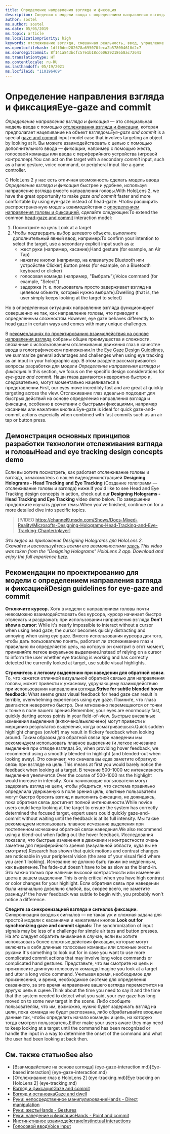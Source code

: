 ```yaml
---
title: Определение направления взгляда и фиксация
description: Сведения о модели ввода с определением направления взгляда и фиксацией.
author: sostel
ms.author: sostel
ms.date: 05/05/2019
ms.topic: article
ms.localizationpriority: high
keywords: отслеживание взгляда, смешанная реальность, ввод, управление взглядом, отслеживание взглядом, HoloLens 2, выбор глазами, гарнитура смешанной реальности, гарнитура Windows Mixed Reality, гарнитура виртуальной реальности, HoloLens, MRTK, Mixed Reality Toolkit, остановка взгляда
ms.openlocfilehash: 1dff0ded282678a695070feca2b578004610d2c7
ms.sourcegitcommit: 8f141a843bcfc57e1b18cc606292186b8ac72641
ms.translationtype: HT
ms.contentlocale: ru-RU
ms.lasthandoff: 05/19/2021
ms.locfileid: "110196469"
---
```

# <a name="eye-gaze-and-commit"></a><span data-ttu-id="8d89d-104">Определение направления взгляда и фиксация</span><span class="sxs-lookup"><span data-stu-id="8d89d-104">Eye-gaze and commit</span></span>

<span data-ttu-id="8d89d-105">_Определение направления взгляда и фиксация_ — это специальная модель ввода с помощью [отслеживания взгляда и фиксации](gaze-and-commit.md), которая предполагает нацеливание на объект взглядом.</span><span class="sxs-lookup"><span data-stu-id="8d89d-105">_Eye-gaze and commit_ is a special [gaze and commit](gaze-and-commit.md) input model case that involves targeting an object by looking at it.</span></span> <span data-ttu-id="8d89d-106">Вы можете взаимодействовать с целью с помощью дополнительного ввода — _фиксации_, например с помощью жеста, голосовой команды или ввода с периферийного устройства (игровой контроллер).</span><span class="sxs-lookup"><span data-stu-id="8d89d-106">You can act on the target with a secondary _commit_ input, such as a hand gesture, voice command, or peripheral input like a game controller.</span></span> 

<span data-ttu-id="8d89d-107">С HoloLens 2 у нас есть отличная возможность сделать модель ввода _Определение взгляда и фиксация_ быстрее и удобнее, используя направление взгляда вместо направления головы.</span><span class="sxs-lookup"><span data-stu-id="8d89d-107">With HoloLens 2, we have the great opportunity to make _gaze and commit_ faster and more comfortable by using eye-gaze instead of head-gaze.</span></span> <span data-ttu-id="8d89d-108">Чтобы расширить распространенную модель взаимодействия с [определением направления головы и фиксацией](gaze-and-commit.md), сделайте следующее:</span><span class="sxs-lookup"><span data-stu-id="8d89d-108">To extend the common [head-gaze and commit](gaze-and-commit.md) interaction model:</span></span> 
1. <span data-ttu-id="8d89d-109">Посмотрите на цель.</span><span class="sxs-lookup"><span data-stu-id="8d89d-109">Look at a target</span></span> 
2. <span data-ttu-id="8d89d-110">Чтобы подтвердить выбор целевого объекта, выполните дополнительный явный ввод, например:</span><span class="sxs-lookup"><span data-stu-id="8d89d-110">To confirm your intention to select the target, use a secondary explicit input such as a:</span></span>  
   - <span data-ttu-id="8d89d-111">жест руки (например, касание);</span><span class="sxs-lookup"><span data-stu-id="8d89d-111">Hand gesture (for example, an Air Tap)</span></span>
   - <span data-ttu-id="8d89d-112">нажатие кнопки (например, на клавиатуре Bluetooth или устройстве Clicker);</span><span class="sxs-lookup"><span data-stu-id="8d89d-112">Button press (for example, on a Bluetooth keyboard or clicker)</span></span>
   - <span data-ttu-id="8d89d-113">голосовая команда (например, "Выбрать");</span><span class="sxs-lookup"><span data-stu-id="8d89d-113">Voice command (for example, "Select")</span></span>
   - <span data-ttu-id="8d89d-114">задержка (т. е. пользователь просто задерживает взгляд на целевом объекте, который нужно выбрать).</span><span class="sxs-lookup"><span data-stu-id="8d89d-114">Dwelling (that is, the user simply keeps looking at the target to select)</span></span>

<span data-ttu-id="8d89d-115">Но в определенных ситуациях направление взгляда функционирует совершенно не так, как направление головы, что приводит к определенным сложностям.</span><span class="sxs-lookup"><span data-stu-id="8d89d-115">However, eye gaze behaves differently to head gaze in certain ways and comes with many unique challenges.</span></span> 

<span data-ttu-id="8d89d-116">В [рекомендациях по проектированию взаимодействия на основе направления взгляда](eye-tracking.md) собраны общие преимущества и сложности, связанные с использованием отслеживания движения глаз в качестве ввода в голографическом приложении.</span><span class="sxs-lookup"><span data-stu-id="8d89d-116">In the [Eye Gaze Design Guidelines](eye-tracking.md), we summarize general advantages and challenges when using eye tracking as an input in your holographic app.</span></span> <span data-ttu-id="8d89d-117">В этом разделе рассматриваются вопросы разработки для модели _Определение направления взгляда и фиксация_.</span><span class="sxs-lookup"><span data-stu-id="8d89d-117">In this section, we focus on the specific design considerations for _eye-gaze and commit_.</span></span>
<span data-ttu-id="8d89d-118">Наши глаза двигаются невероятно быстро и, следовательно, могут моментально нацеливаться в представлении.</span><span class="sxs-lookup"><span data-stu-id="8d89d-118">First, our eyes move incredibly fast and are great at quickly targeting across the view.</span></span> <span data-ttu-id="8d89d-119">Отслеживание глаз идеально подходит для быстрых действий на основе определения направления взгляда и фиксации, особенно в сочетании с быстрыми фиксациями, например касанием или нажатием кнопки.</span><span class="sxs-lookup"><span data-stu-id="8d89d-119">Eye-gaze is ideal for quick gaze-and-commit actions especially when combined with fast commits such as an air tap or button press.</span></span>

## <a name="head-and-eye-tracking-design-concepts-demo"></a><span data-ttu-id="8d89d-120">Демонстрация основных принципов разработки технологии отслеживания взгляда и головы</span><span class="sxs-lookup"><span data-stu-id="8d89d-120">Head and eye tracking design concepts demo</span></span>

<span data-ttu-id="8d89d-121">Если вы хотите посмотреть, как работает отслеживание головы и взгляда, ознакомьтесь с нашей видеодемонстрацией **Designing Holograms - Head Tracking and Eye Tracking** (Создание голограмм — отслеживание головы и взгляда) ниже.</span><span class="sxs-lookup"><span data-stu-id="8d89d-121">If you'd like to see Head and Eye Tracking design concepts in action, check out our **Designing Holograms - Head Tracking and Eye Tracking** video demo below.</span></span> <span data-ttu-id="8d89d-122">По завершении продолжите изучать другие темы.</span><span class="sxs-lookup"><span data-stu-id="8d89d-122">When you've finished, continue on for a more detailed dive into specific topics.</span></span>

> [!VIDEO https://channel9.msdn.com/Shows/Docs-Mixed-Reality/Microsofts-Designing-Holograms-Head-Tracking-and-Eye-Tracking-Chapter/player]

<span data-ttu-id="8d89d-123">*Это видео из приложения Designing Holograms для HoloLens 2. Скачайте и воспользуйтесь всеми его возможностями [здесь](https://aka.ms/dhapp).*</span><span class="sxs-lookup"><span data-stu-id="8d89d-123">*This video was taken from the "Designing Holograms" HoloLens 2 app. Download and enjoy the full experience [here](https://aka.ms/dhapp).*</span></span>
   
## <a name="design-guidelines-for-eye-gaze-and-commit"></a><span data-ttu-id="8d89d-124">Рекомендации по проектированию для модели с определением направления взгляда и фиксацией</span><span class="sxs-lookup"><span data-stu-id="8d89d-124">Design guidelines for eye-gaze and commit</span></span>

<span data-ttu-id="8d89d-125">**Отключите курсор.** Хотя в модели с направлением головы почти невозможно взаимодействовать без курсора, курсор начинает быстро отвлекать и раздражать при использовании направления взгляда.</span><span class="sxs-lookup"><span data-stu-id="8d89d-125">**Don't show a cursor**: While it's nearly impossible to interact without a cursor when using head gaze, the cursor becomes quickly distracting and annoying when using eye gaze.</span></span> <span data-ttu-id="8d89d-126">Вместо использования курсора для того, чтобы дать пользователю понять, работает ли отслеживание глаз и правильно ли определяется цель, на которую он смотрит в этот момент, применяйте легкое визуальное выделение.</span><span class="sxs-lookup"><span data-stu-id="8d89d-126">Instead of relying on a cursor to inform the user whether eye tracking is working and has correctly detected the currently looked at target, use subtle visual highlights.</span></span>

<span data-ttu-id="8d89d-127">**Стремитесь к легкому выделению при наведении для обратной связи**. То, что кажется отличной визуальной обратной связью для направления головы, может привести к ужасному, удручающему взаимодействию при использовании направления взгляда.</span><span class="sxs-lookup"><span data-stu-id="8d89d-127">**Strive for subtle blended hover feedback**: What seems great visual feedback for head gaze can result in terrible, overwhelming experiences using eye gaze.</span></span> <span data-ttu-id="8d89d-128">Помните, что глаза двигаются невероятно быстро. Они мгновенно перемещаются от точки к точке в поле вашего зрения.</span><span class="sxs-lookup"><span data-stu-id="8d89d-128">Remember, your eyes are enormously fast, quickly darting across points in your field-of-view.</span></span> <span data-ttu-id="8d89d-129">Быстрые внезапные изменения выделения (включено/выключено) могут привести к мерцанию результатов выделения, когда осматриваешься.</span><span class="sxs-lookup"><span data-stu-id="8d89d-129">Quick sudden highlight changes (on/off) may result in flickery feedback when looking around.</span></span> <span data-ttu-id="8d89d-130">Таким образом для обратной связи при наведении мы рекомендуем использовать плавное выделение (и легкое исчезание выделения при отводе взгляда).</span><span class="sxs-lookup"><span data-stu-id="8d89d-130">So, when providing hover feedback, we recommend using a smoothly blended-in highlight (and blended-out when looking away).</span></span> <span data-ttu-id="8d89d-131">Это означает, что сначала вы едва заметите обратную связь при взгляде на цель.</span><span class="sxs-lookup"><span data-stu-id="8d89d-131">This means at first you would barely notice the feedback when looking at a target.</span></span> <span data-ttu-id="8d89d-132">В течение 500–1000 мс интенсивность выделения увеличится.</span><span class="sxs-lookup"><span data-stu-id="8d89d-132">Over the course of 500-1000 ms the highlight would increase in intensity.</span></span> <span data-ttu-id="8d89d-133">Хотя начинающие пользователи могут задержать взгляд на цели, чтобы убедиться, что система правильно определила удержанную в поле зрения цель, опытные пользователи могут быстро бросить взгляд и выполнить фиксацию, не дожидаясь, пока обратная связь достигнет полной интенсивности.</span><span class="sxs-lookup"><span data-stu-id="8d89d-133">While novice users could keep looking at the target to ensure the system has correctly determined the focused target, expert users could quickly gaze-and-commit without waiting until the feedback is at its full intensity.</span></span> <span data-ttu-id="8d89d-134">Мы также рекомендуем использовать плавное исчезание выделения при постепенном исчезании обратной связи наведения.</span><span class="sxs-lookup"><span data-stu-id="8d89d-134">We also recommend using a blend-out when fading out the hover feedback.</span></span> <span data-ttu-id="8d89d-135">Исследования показали, что быстрые изменения в движении и контрастности очень заметны для периферийного зрения (визуальной области, куда вы не смотрите).</span><span class="sxs-lookup"><span data-stu-id="8d89d-135">Research has shown that quick motions and contrast changes are noticeable in your peripheral vision (the area of your visual field where you aren't looking).</span></span>
<span data-ttu-id="8d89d-136">Исчезание не должно быть таким же медленным, как выделение.</span><span class="sxs-lookup"><span data-stu-id="8d89d-136">The fade-out doesn't have to be as slow as the blend-in.</span></span> <span data-ttu-id="8d89d-137">Это важно только при наличии высокой контрастности или изменений цвета в вашем выделении.</span><span class="sxs-lookup"><span data-stu-id="8d89d-137">This is only critical when you have high contrast or color changes for your highlight.</span></span> <span data-ttu-id="8d89d-138">Если обратная связь при наведении была изначально довольно слабой, вы, скорее всего, не заметите разницу.</span><span class="sxs-lookup"><span data-stu-id="8d89d-138">If the hover feedback was subtle to begin with, you probably won't notice a difference.</span></span>

<span data-ttu-id="8d89d-139">**Следите за синхронизацией взгляда и сигналов фиксации**. Синхронизация входных сигналов — не такая уж и сложная задача для простой модели с касаниями и нажатиями кнопок.</span><span class="sxs-lookup"><span data-stu-id="8d89d-139">**Look out for synchronizing gaze and commit signals**: The synchronization of input signals may be less of a challenge for simple air taps and button presses.</span></span> <span data-ttu-id="8d89d-140">На это следует обратить внимание в случае, если вы хотите использовать более сложные действия фиксации, которые могут включать в себя длинные голосовые команды или сложные жесты руками.</span><span class="sxs-lookup"><span data-stu-id="8d89d-140">It's something to look out for in case you want to use more complicated commit actions that may involve long voice commands or complicated hand gestures.</span></span> <span data-ttu-id="8d89d-141">Представьте, что вы смотрите на цель и произносите длинную голосовую команду.</span><span class="sxs-lookup"><span data-stu-id="8d89d-141">Imagine you look at a target and utter a long voice command.</span></span> <span data-ttu-id="8d89d-142">Учитывая время, необходимое для произнесения, и время, необходимое системе для определения сказанного, за это время направление вашего взгляда переместится на другую цель в сцене.</span><span class="sxs-lookup"><span data-stu-id="8d89d-142">Think about the time you need to say it and the time that the system needed to detect what you said, your eye gaze has long moved on to some new target in the scene.</span></span> <span data-ttu-id="8d89d-143">Либо сообщите пользователям, что им, возможно, нужно будет задержать взгляд на цели, пока команда не будет распознана, либо обрабатывайте входные данные так, чтобы определить начало команды и цель, на которую тогда смотрел пользователь.</span><span class="sxs-lookup"><span data-stu-id="8d89d-143">Either make your users aware they may need to keep looking at a target until the command has been recognized or handle the input in a way to determine the onset of the command and what the user had been looking at back then.</span></span>

## <a name="see-also"></a><span data-ttu-id="8d89d-144">См. также статью</span><span class="sxs-lookup"><span data-stu-id="8d89d-144">See also</span></span>

* <span data-ttu-id="8d89d-145">[Взаимодействие на основе взгляда] (eye-gaze-interaction.md)</span><span class="sxs-lookup"><span data-stu-id="8d89d-145">[Eye-based interaction] (eye-gaze-interaction.md)</span></span>
* <span data-ttu-id="8d89d-146">[Отслеживание глаз в HoloLens 2] (eye-tracking.md)</span><span class="sxs-lookup"><span data-stu-id="8d89d-146">[Eye tracking on HoloLens 2] (eye-tracking.md)</span></span>
* [<span data-ttu-id="8d89d-147">Взгляд и фиксация</span><span class="sxs-lookup"><span data-stu-id="8d89d-147">Gaze and commit</span></span>](gaze-and-commit.md)
* [<span data-ttu-id="8d89d-148">Взгляд и остановка</span><span class="sxs-lookup"><span data-stu-id="8d89d-148">Gaze and dwell</span></span>](gaze-and-dwell.md)
* [<span data-ttu-id="8d89d-149">Руки: непосредственное манипулирование</span><span class="sxs-lookup"><span data-stu-id="8d89d-149">Hands - Direct manipulation</span></span>](direct-manipulation.md)
* [<span data-ttu-id="8d89d-150">Руки: жесты</span><span class="sxs-lookup"><span data-stu-id="8d89d-150">Hands - Gestures</span></span>](gaze-and-commit.md#composite-gestures)
* [<span data-ttu-id="8d89d-151">Руки: наведение и фиксация</span><span class="sxs-lookup"><span data-stu-id="8d89d-151">Hands - Point and commit</span></span>](point-and-commit.md)
* [<span data-ttu-id="8d89d-152">Инстинктивное взаимодействие</span><span class="sxs-lookup"><span data-stu-id="8d89d-152">Instinctual interactions</span></span>](interaction-fundamentals.md)
* [<span data-ttu-id="8d89d-153">Голосовой ввод</span><span class="sxs-lookup"><span data-stu-id="8d89d-153">Voice input</span></span>](voice-input.md)
